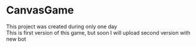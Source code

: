 # CanvasGame
This project was created during only one day\
This is first version of this game, but soon I will upload second version with new bot 
